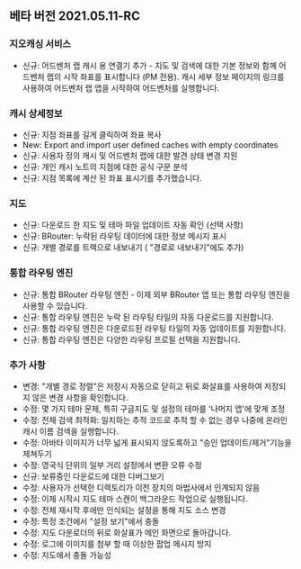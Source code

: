## 베타 버전 2021.05.11-RC

### 지오캐싱 서비스
- 신규: 어드벤처 랩 캐시 용 연결기 추가 - 지도 및 검색에 대한 기본 정보와 함께 어드벤처 랩의 시작 좌표를 표시합니다 (PM 전용). 캐시 세부 정보 페이지의 링크를 사용하여 어드벤처 랩 앱을 시작하여 어드벤처를 실행합니다.

### 캐시 상세정보
- 신규: 지점 좌표를 길게 클릭하여 좌표 복사
- New: Export and import user defined caches with empty coordinates
- 신규: 사용자 정의 캐시 및 어드벤처 랩에 대한 발견 상태 변경 지원
- 신규: 개인 캐시 노트의 지점에 대한 공식 구문 분석
- 신규: 지점 목록에 계산 된 좌표 표시기를 추가했습니다.


### 지도
- 신규: 다운로드 한 지도 및 테마 파일 업데이트 자동 확인 (선택 사항)
- 신규: BRouter: 누락된 라우팅 데이터에 대한 정보 메시지 표시
- 신규: 개별 경로를 트랙으로 내보내기 ( "경로로 내보내기"에도 추가)

### 통합 라우팅 엔진
- 신규: 통합 BRouter 라우팅 엔진 - 이제 외부 BRouter 앱 또는 통합 라우팅 엔진을 사용할 수 있습니다.
- 신규: 통합 라우팅 엔진은 누락 된 라우팅 타일의 자동 다운로드를 지원합니다.
- 신규: 통합 라우팅 엔진은 다운로드된 라우팅 타일의 자동 업데이트를 지원합니다.
- 신규: 통합 라우팅 엔진은 다양한 라우팅 프로필 선택을 지원합니다.


### 추가 사항
- 변경: "개별 경로 정렬"은 저장시 자동으로 닫히고 뒤로 화살표를 사용하여 저장되지 않은 변경 사항을 확인합니다.
- 수정: 몇 가지 테마 문제, 특히 구글지도 및 설정의 테마를 '나머지 앱'에 맞게 조정
- 수정: 전체 검색 최적화: 일치하는 추적 코드로 추적 할 수 없는 경우 나중에 온라인 캐시 이름 검색을 실행합니다.
- 수정: 아바타 이미지가 너무 넓게 표시되지 않도록하고 "승인 업데이트/제거"기능을 제쳐두기
- 수정: 영국식 단위의 일부 거리 설정에서 변환 오류 수정
- 신규: 보류중인 다운로드에 대한 디버그보기
- 수정: 사용자가 선택한 디렉토리가 이전 장치의 마법사에서 인계되지 않음
- 수정: 이제 시작시 지도 테마 스캔이 백그라운드 작업으로 실행됩니다.
- 수정: 전체 재시작 후에만 인식되는 설정을 통해 지도 소스 변경
- 수정: 특정 조건에서 "설정 보기"에서 충돌
- 수정: 지도 다운로더의 뒤로 화살표가 메인 화면으로 돌아갑니다.
- 수정: 로그에 이미지를 첨부 할 때 이상한 팝업 메시지 방지
- 수정: 지도에서 충돌 가능성
